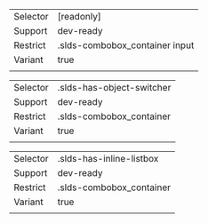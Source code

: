 
|  |  |
|-------|-------|
| Selector | [readonly] |
| Support | dev-ready |
| Restrict | .slds-combobox_container input |
| Variant | true |
|  |  |


|  |  |
|-------|-------|
| Selector | .slds-has-object-switcher |
| Support | dev-ready |
| Restrict | .slds-combobox_container |
| Variant | true |
|  |  |


|  |  |
|-------|-------|
| Selector | .slds-has-inline-listbox |
| Support | dev-ready |
| Restrict | .slds-combobox_container |
| Variant | true |
|  |  |

